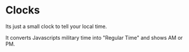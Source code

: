 # Clocks
Its just a small clock to tell your local time.

It converts Javascripts military time into "Regular Time" and shows AM or PM.
